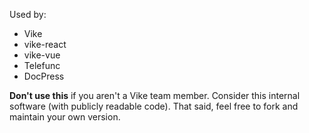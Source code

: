 Used by:
- Vike
- vike-react
- vike-vue
- Telefunc
- DocPress

**Don't use this** if you aren't a Vike team member. Consider this internal software (with publicly readable code). That said, feel free to fork and maintain your own version.
